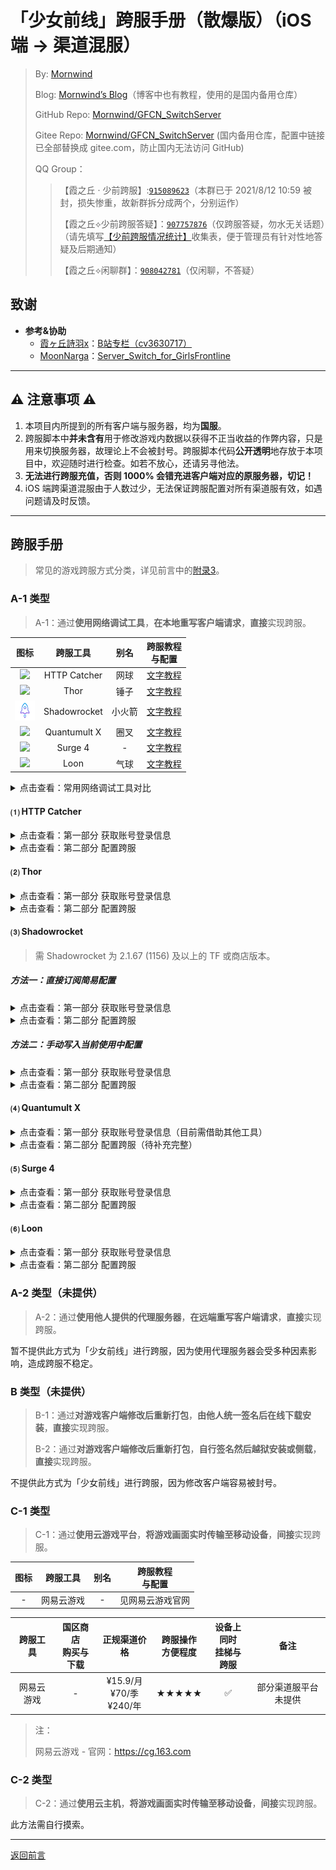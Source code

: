 # 「少女前线」跨服手册（散爆版）（iOS 端 → 渠道混服）
 > By: [Mornwind](https://github.com/Mornwind)
 > 
 > Blog: [Mornwind’s Blog](https://blog.mornwind.cc)（博客中也有教程，使用的是国内备用仓库）
 > 
 > GitHub Repo: [Mornwind/GFCN_SwitchServer](https://github.com/Mornwind/GFCN_SwitchServer) 
 > 
 > Gitee Repo: [Mornwind/GFCN_SwitchServer](https://gitee.com/Mornwind/GFCN_SwitchServer) (国内备用仓库，配置中链接已全部替换成 gitee.com，防止国内无法访问 GitHub)
 > 
 > QQ Group：
 > > 【霞之丘 · 少前跨服】:[`915089623`](https://jq.qq.com/?_wv=1027&k=5rnvPAT)（本群已于 2021/8/12 10:59 被封，损失惨重，故新群拆分成两个，分别运作）
 > > 
 > > 【霞之丘⟡少前跨服答疑】：[`907757876`](https://jq.qq.com/?_wv=1027&k=wdMRfleu)（仅跨服答疑，勿水无关话题）（请先填写[【少前跨服情况统计】](https://docs.qq.com/form/page/DREpKbGVaQWtRcGhI)收集表，便于管理员有针对性地答疑及后期通知）
 > > 
 > > 【霞之丘⟡闲聊群】：[`908042781`](https://jq.qq.com/?_wv=1027&k=Ph1teaIm)（仅闲聊，不答疑）

## 致谢

- **参考&协助**
  - [霞ヶ丘詩羽x](https://space.bilibili.com/455501)：[B站专栏（cv3630717）](https://www.bilibili.com/read/cv3630717)
  - [MoonNarga](https://github.com/MoonNarga)：[Server_Switch_for_GirlsFrontline](https://github.com/MoonNarga/Server_Switch_for_GirlsFrontline)

---

## ⚠️ 注意事项 ⚠️

1. 本项目内所提到的所有客户端与服务器，均为**国服**。
2. 跨服脚本中**并未含有**用于修改游戏内数据以获得不正当收益的作弊内容，只是用来切换服务器，故理论上不会被封号。跨服脚本代码**公开透明**地存放于本项目中，欢迎随时进行检查。如若不放心，还请另寻他法。
3. **无法进行跨服充值，否则 1000% 会错充进客户端对应的原服务器，切记！**
4. iOS 端跨渠道混服由于人数过少，无法保证跨服配置对所有渠道服有效，如遇问题请及时反馈。

---

## 跨服手册
 > 常见的游戏跨服方式分类，详见前言中的[附录3](/README.md#附录3ios-端常见跨服方式)。

### A-1 类型
 > A-1：通过**使用网络调试工具**，**在本地重写客户端请求**，**直接**实现跨服。

| 图标 | 跨服工具 | 别名 | 跨服教程<br/>与配置 |
| :-: | :-: | :-: | :-: |
| ![](/Icon/HTTP_Catcher_Icon.png) | HTTP Catcher | 网球 | [文字教程](#-http-catcher) |
| ![](/Icon/Thor_Icon.png) | Thor | 锤子 | [文字教程](#-thor) |
| ![](/Icon/Shadowrocket_Icon.png) | Shadowrocket | 小火箭 | [文字教程](#-shadowrocket) |
| ![](/Icon/Quantumult_X_Icon.png) | Quantumult X | 圈叉 | [文字教程](#-quantumult-x) |
| ![](/Icon/Surge_4_Icon.png) | Surge 4 | - | [文字教程](#-surge-4) |
| ![](/Icon/Loon_Icon.png) | Loon | 气球 | [文字教程](#-loon) |

<details>
<summary>点击查看：常用网络调试工具对比</summary>

| 跨服工具 | 国区商店<br/>购买与下载 | 正规渠道价格 | 跨服操作<br/>方便程度 | 设备上同时<br/>挂梯与跨服 | 备注 |
| :-: | :-: | :-: | :-: | :-: | :-: |
| HTTP Catcher<br/>（网球） | ✅ | ¥28.00（内购）<br/>\$3.99（内购） | ★★★★ | ❌ |  |
| Thor<br/>（锤子） | ✅ | ¥88.00<br/>\$12.99 | ★★★★ | ❌ |  |
| Shadowrocket<br/>（小火箭） | ❌ | \$2.99 | ★★★★ | ✅ |  |
| Quantumult X<br/>（圈叉） | ❌ | \$7.99 | ★★ | ✅ | TF 名额已满 |
| Surge 4 | ❌ | \$49.99（首次内购）<br/>+ \$14.99/y（订阅） | ★★ | ✅ | 是真的贵 |
| Loon<br/>（气球） | ❌ | \$2.99 | ★★ | ✅ | Bug 较多 |

</details>

#### ⑴ HTTP Catcher

<details>
<summary>点击查看：第一部分 获取账号登录信息</summary>

**⚠️注意事项⚠️**：只有**首次跨服**、**账号登录数据失效**两种情况下才需要完整执行一次第一部分的操作。**不需要每次跨服前都去执行一次！**

1. **【iOS】启用 Wi-Fi 访问**：进入“更多”→“Wi-Fi 访问”，打开“允许 Wi-Fi 访问”开关，并记住下方的“IP 地址”及“端口”；下滑返回“更多”界面。
2. **【iOS】禁用 HTTPS 解密**：在“更多”界面中，关闭“解密 HTTPS 流量”开关。
3. **【iOS】禁用仅记录消息头**：进入“更多”→“高级设置”，关闭“仅记录消息头”开关；然后回到“历史”界面。
4. **【iOS】启动 HTTP Catcher 进行数据抓取**：点击下方的开关按钮启动 HTTP Catcher，即可开始对相同 Wi-Fi 下的 Android 设备进行数据抓取。
5. **【Android】配置安卓设备的 Wi-Fi 代理（不同机型设置方法略有区别）**：**首先保证你的两个设备在同个 Wi-Fi 下**；然后在“系统设置”→“无线网络”中，找到当前连接的 Wi-Fi，点击进入详细设置，找到“代理设置”，将其改为“手动”，并在“服务器”和“端口”中依次填入第 1 步中记下的内容；点击“保存”返回。
6. **【Android】抓取账号登录数据**：在清除了游戏后台的情况下进入游戏，在游戏中完整进行一次渠道服账号的登录（直到显示“XXX，欢迎回来”），即可退出游戏。
7. **还原第 1～5 步所做操作至修改前**：即：停止 HTTP Catcher；禁用“Wi-Fi 访问”；取消安卓设备的 Wi-Fi 代理；开启“仅记录消息头”；启用 HTTPS 解密（此项非必需，视个人使用情况）。
8. **【iOS】提取账号登录数据（重要！）**：在“历史”界面上方的搜索栏中输入“/third”，即可搜出一条显示为“/third/channelLogin”的记录，点击进入；在弹出的界面中，点击上方的“响应”选项卡，在下方“Preview”中即可找到“open_id”和“token”，将各自后面所跟双引号内的内容复制保存好（复制时不包括双引号本身），在后面的第二部分配置过程中需要用到。

</details>

<details>
<summary>点击查看：第二部分 配置跨服</summary>

1. **下载并导入跨服配置文件**：下载下面的“.hcc”类型的跨服配置文件，通过“共享”或“在其他应用中打开”调出系统分享菜单，然后选择“拷贝到‘HTTP Catcher’”；在 HTTP Catcher 中弹出的“导入”对话框中选择“好的”，即可成功导入。

```
https://github.com/Mornwind/GFCN_SwitchServer/raw/master/HTTP_Catcher/gfcn_ios2hf.hcc
```

2. **填入账号信息（重要！）**：进入“更多”→“重写”，在弹出的“重写列表”界面中，找到有“写入账号数据”的一条，点击右侧的ⓘ进入“编辑重写”界面；在“规则”中，先点进第一项（含“openid=”），进入“编辑规则”界面，找到最下方的“替换”部分，将已获取到账号数据中的“open_id”值替换掉其中的“abc”（千万不要删改其前后的“$1”及“&”；粘贴后如出现空格需删除），点击右上角的“存储”回到“编辑重写”界面；再点进第二项（含“sid=”），进入“编辑规则”界面，找到最下方的“替换”部分，将已获取到账号数据中的“token”值替换掉其中的“xyz”（千万不要删改其前后的“$1”及“&”；粘贴后如出现空格需删除），点击右上角的“存储”回到“编辑重写”界面；再点击右上角的“存储”回到“重写列表”界面。
3. **启用跨服配置**：在“重写列表”界面中，依次点击关于跨服的“切换服务器P1”、“切换服务器P2”、“写入账号数据”这三条跨服配置，使其前面全都出现“✓”。
4. **启用重写功能**：在“重写列表”界面中，打开上面的“重写列表”开关；然后回到“更多”界面。
5. **启用仅记录消息头**：进入“高级设置”，打开“仅记录消息头”开关；然后回到“历史”界面。
6. **启动 HTTP Catcher**：点击下方的开关按钮，然后在清除了游戏后台的情况下进入游戏，即可完成跨服。（如无其他使用需求，不玩游戏时别忘了停止 HTTP Catcher。）

</details>

#### ⑵ Thor

<details>
<summary>点击查看：第一部分 获取账号登录信息</summary>

**⚠️注意事项⚠️**：只有**首次跨服**、**账号登录数据失效**两种情况下才需要完整执行一次第一部分的操作。**不需要每次跨服前都去执行一次！**

1. **【iOS】设置抓取数据的过滤器**：在“过滤器”主界面中，点击闪电按钮上方显示的漏斗图标或过滤器名称，在弹出的“过滤器”列表中，找到“全局抓包”，点击选中并自动返回主界面。
2. **【iOS】禁用 HTTPS 解密**：在“更多”界面中，点击“HTTPS 解析设置”进入“HTTPS 证书管理”界面，将“CA 证书”中已启用的证书停用；然后返回主界面。
3. **【iOS】启用 Wi-Fi 监听**：在“过滤器”主界面中，点击闪电按钮启动 Thor；然后翻到界面最下方，先关闭“本机监听”的开关，再打开“Wi-Fi 监听”的开关，并记住“Wi-Fi 监听”下方的“服务器”及“端口”。
4. **【Android】配置安卓设备的 Wi-Fi 代理（不同机型设置方法略有区别）**：**首先保证你的两个设备在同个 Wi-Fi 下**；然后在“系统设置”→“无线网络”中，找到当前连接的 Wi-Fi，点击进入详细设置，找到“代理设置”，将其改为“手动”，并在“服务器”和“端口”中依次填入第 1 步中记下的内容；点击“保存”返回。
5. **【Android】抓取账号登录数据**：在清除了游戏后台的情况下进入游戏，在游戏中完整进行一次渠道服账号的登录（直到显示“XXX，欢迎回来”），即可退出游戏。
6. **还原第 2～4 步所做操作至修改前**：即：停止 Thor（会自动重置“本机监听”与“Wi-Fi 监听”的开关为默认状态，无需手改）；取消安卓设备的 Wi-Fi 代理；启用 HTTPS 解密（此项非必需，视个人使用情况）。
7. **【iOS】提取账号登录数据（重要！）**：在“会话记录”界面中，点击进入找到刚才生成的“全局抓包”记录；在弹出的界面上方的“关键字”搜索栏中输入“/third”并点击“搜索”，即可搜出一条显示为“/third/channelLogin”的记录，点击进入；在弹出的界面中，点击上方的“响应”选项卡，再点击“消息体”部分中的“text/html”，在弹出的“消息体”内容界面中即可找到“open_id”和“token”，将各自后面所跟双引号内的内容复制保存好（复制时不包括双引号本身），在后面的第二部分配置过程中需要用到。

</details>

<details>
<summary>点击查看：第二部分 配置跨服</summary>

1. **下载并导入跨服配置文件**：下载下面的“.f4thor”类型的跨服配置（过滤器）文件，通过“共享”或“在其他应用中打开”调出系统分享菜单，然后选择“拷贝到‘Thor’”；在弹出的跨服配置（过滤器）预览界面中，点击右上角导出图标，在弹出的菜单中选择“装载”，在弹出的“安全提醒”对话框中选择“继续”，即可成功导入；然后点击左上角的“✗”，回到主界面。

```
https://github.com/Mornwind/GFCN_SwitchServer/raw/master/Thor/gfcn_ios2hf.f4thor
```

2. **填入账号信息（重要！）**：在“过滤器”主界面中，点击闪电按钮上方显示的漏斗图标或过滤器名称，在弹出的“过滤器”列表中，找到刚导入的跨服过滤器，点击右侧的ⓘ并选择“编辑”；在弹出的过滤器详细设置界面中，找到第二项“挂载断点”并点击下方进入；在“编辑断点”界面中，找到第二项“写入账号数据”并点击其下方的“变量绑定”；在“变量绑定”界面中，进入“${open_id}”下的“当前值”，填入已获取到账号数据中的“open_id”值，返回“变量绑定”界面；再进入“${token}”下的“当前值”，填入已获取到账号数据中的“token”值，返回“变量绑定”界面；点击两次左上角“返回”，然后再点击右上角“存储”，即可保存更改并返回“过滤器”列表。
3. **选中跨服过滤器**：在“过滤器”列表中，点击选中跨服过滤器，然后就会自动返回主界面。
4. **启动 Thor**：在“过滤器”主界面中，点击闪电按钮启动 Thor，然后在清除了游戏后台的情况下进入游戏，即可完成跨服。（如无其他使用需求，不玩游戏时别忘了停止 Thor。）

</details>

#### ⑶ Shadowrocket
 > 需 Shadowrocket 为 2.1.67 (1156) 及以上的 TF 或商店版本。

##### 方法一：直接订阅简易配置

<details>
<summary>点击查看：第一部分 获取账号登录信息</summary>

**⚠️注意事项⚠️**：只有**首次跨服**、**账号登录数据失效**两种情况下才需要完整执行一次第一部分的操作。**不需要每次跨服前都去执行一次！**

1. **【iOS】新建本机节点**：在首页，点击右上角”+“，添加一个类型为”HTTP“（或”HTTPS“）、地址为”localhost“（或”127.0.0.1“）、端口为”1080“（或其他在 1-65535 之间的端口）的节点，然后在首页的”服务器节点“中选中该节点。
2. **【iOS】设置路由模式**：将”全局路由“设置为”直连“（或”配置“）。
3. **【iOS】设置远程订阅 URL**：在”配置文件“界面，点击右上角”+“，输入下面的远程订阅 URL，点击下载。

```
https://github.com/Mornwind/GFCN_SwitchServer/raw/master/Shadowrkt/gfcn_ios2hf.conf
```

4. **【iOS】下载并应用简易配置**：在”远程文件“中点击该 URL，选择”使用配置“，等待下载完毕后，即可看到”本地文件“中加载了“gfcn_ios2hf.conf”配置。
5. **【iOS】设置代理共享**：在”设置“界面，点击进入”TUNNEL“部分中的”代理“，再点击进入”代理共享“，打开”启用共享“开关，并记住下方的”IP“及”端口“。
6. **【iOS】启动 Shadowrocket 进行数据抓取**：返回首页，打开 Shadowrocket 的连接开关，即可开始对相同 Wi-Fi 下的 Android 设备进行数据抓取。
7. **【Android】配置安卓设备的 Wi-Fi 代理（不同机型设置方法略有区别）**：**首先保证你的两个设备在同个 Wi-Fi 下**；然后在”系统设置“→”无线网络“中，找到当前连接的 Wi-Fi，点击进入详细设置，找到”代理设置“，将其改为”手动“，并在”服务器“和”端口“中依次填入第 5 步中记下的内容；点击”保存“返回。
8. **【Android】抓取账号登录数据**：在清除了游戏后台的情况下进入游戏，在游戏中完整进行一次渠道服账号的登录（直到显示“XXX，欢迎回来”），即可退出游戏。

</details>

<details>
<summary>点击查看：第二部分 配置跨服</summary>

**⚠️提醒⚠️**：借助数据持久化，**无需再去手动编辑脚本填入账号数据**。

1. **启动 Shadowrocket**：回到首页打开 Shadowrocket 的连接开关（若接续第一部分操作，则保持开关开启不动）；然后在清除了游戏后台的情况下进入游戏，即可实现跨服。（如无其他使用需求，不玩游戏时别忘了停止 Shadowrocket。）

</details>

##### 方法二：手动写入当前使用中配置

<details>
<summary>点击查看：第一部分 获取账号登录信息</summary>

**⚠️注意事项⚠️**：只有**首次跨服**、**账号登录数据失效**两种情况下才需要完整执行一次第一部分的操作。**不需要每次跨服前都去执行一次！**

1. **【iOS】进入配置编辑界面**：在”配置文件“界面，从”本地文件“中找到当前正在使用的配置，点击它，在弹出的列表中选择”编辑纯文本“。
2. **【iOS】添加跨服配置**：在弹出的编辑窗口中，将以下配置中 `[Script]` 下方的代码，在配置文件中找到对应位置复制进去，然后点击右上角的”保存“，返回 Shadowrocket 的首页。

```
[Script]
# 少女前线 跨渠道混服
## 第一部分 获取帐号数据
gfcn_ios2hf_GetToken = type=http-response,script-path=https://github.com/Mornwind/GFCN_SwitchServer/raw/master/Shadowrkt/gfcn_ios2hf_GetToken.js,pattern=^http:\/\/gfcn-passport\.(.+?)\.sunborngame\.com\/third\/channelLogin,max-size=1048576,requires-body=true,enable=true
## 第二部分 切换服务器
gfcn_ios2hf_P1 = type=http-request,script-path=https://github.com/Mornwind/GFCN_SwitchServer/raw/master/Shadowrkt/gfcn_ios2hf_P1.js,pattern=^http:\/\/gfcn-transit\.ios\.sunborngame\.com\/index\.php,max-size=1048576,requires-body=true,enable=true
## 第二部分 写入帐号数据
gfcn_ios2hf_P2 = type=http-request,script-path=https://github.com/Mornwind/GFCN_SwitchServer/raw/master/Shadowrkt/gfcn_ios2hf_P2.js,pattern=^http:\/\/gfcn-game\.(.+?)\.sunborngame\.com\/index\.php\/(.+?)\/Index\/getUidEnMicaQueue,max-size=1048576,requires-body=true,enable=true
```

3. **【iOS】设置代理共享**：在”设置“界面，点击进入”TUNNEL“部分中的”代理“，再点击进入”代理共享“，打开”启用共享“开关，并记住下方的”IP“及”端口“。
4. **【iOS】启动 Shadowrocket 进行数据抓取**：返回首页，打开 Shadowrocket 的连接开关，即可开始对相同 Wi-Fi 下的 Android 设备进行数据抓取。
5. **【Android】配置安卓设备的 Wi-Fi 代理（不同机型设置方法略有区别）**：**首先保证你的两个设备在同个 Wi-Fi 下**；然后在”系统设置“→”无线网络“中，找到当前连接的 Wi-Fi，点击进入详细设置，找到”代理设置“，将其改为”手动“，并在”服务器“和”端口“中依次填入第 3 步中记下的内容；点击”保存“返回。
6. **【Android】抓取账号登录数据**：在清除了游戏后台的情况下进入游戏，在游戏中完整进行一次渠道服账号的登录（直到显示“XXX，欢迎回来”），即可退出游戏。

</details>

<details>
<summary>点击查看：第二部分 配置跨服</summary>

**⚠️提醒⚠️**：借助数据持久化，**无需再去手动编辑脚本填入账号数据**。

1. **启动 Shadowrocket**：回到首页打开 Shadowrocket 的连接开关（若接续第一部分操作，则保持开关开启不动）；然后在清除了游戏后台的情况下进入游戏，即可实现跨服。（如无其他使用需求，不玩游戏时别忘了停止 Shadowrocket。）

</details>

#### ⑷ Quantumult X

<details>
<summary>点击查看：第一部分 获取账号登录信息（目前需借助其他工具）</summary>

**⚠️注意事项⚠️**：只有**首次跨服**、**账号登录数据失效**两种情况下才需要完整执行一次第一部分的操作。**不需要每次跨服前都去执行一次！**

由于 **Quantumult X 为外部设备提供服务的 HTTP 代理模块没有数据分析功能，只有纯粹的代理功能**（开发者原话），所以目前无法在 Quantumult X 中直接实现获取账号登录信息。

想要获取账号登录信息，请考虑借助以下工具：

- 安卓上的 Http Canary

- PC 上的 Fiddler 或 Charles

- iOS 上的其他几款网络工具（如本教程中介绍过的几款；另外也包括 Charles）

</details>

<details>
<summary>点击查看：第二部分 配置跨服（待补充完整）</summary>



</details>

#### ⑸ Surge 4

<details>
<summary>点击查看：第一部分 获取账号登录信息</summary>

**⚠️注意事项⚠️**：只有**首次跨服**、**账号登录数据失效**两种情况下才需要完整执行一次第一部分的操作。**不需要每次跨服前都去执行一次！**

1. **【iOS】安装并启用跨服配置模块**：在“首页”中找到“模块”卡片（若未找到，则去“更多”→“外观”→“卡片”中将该卡片设为可见），点击“模块”，在弹出的“模块”界面中，找到“安装的模块”部分，点击“安装新模块...”，然后在弹出的“安装模块”对话框中输入下面的 URL 地址，点“好的”下载模块文件。然后在弹出的配置预览窗口中，**检查有无恶意内容并仔细阅读最下方的“警告”**，在确认无误后，点击最下方的“安装”。回到“模块”界面，即可看到跨服配置模块已成功安装，左侧有“✓”表示该模块已启用。

```
https://github.com/Mornwind/GFCN_SwitchServer/raw/master/Surge_4/gfcn_ios2hf.sgmodule
```

2. **【iOS】启用“脚本”功能**：回到“首页”中，将“脚本”卡片的开关打开（若未找到，则去“更多”→“外观”→“卡片”中将该卡片设为可见）。
3. **【iOS】启用“始终开启”功能**：在“更多”→“设置”→“始终开启”中，打开“自动启动 Surge”的开关，即可保持 Surge 4 一直后台开启。
4. **【iOS】启用“Wi-Fi 访问”功能**：在”首页“中，翻到页面最下方，点击进入”更多设置“；在弹出的“高级”界面中，找到”Wi-Fi 访问“部分，打开”允许 Wi-Fi 访问“开关，并记住下方的”当前 Wi-Fi IP“及”HTTP 代理服务端口“。
5. **【iOS】启动 Surge 4 进行数据抓取**：返回“首页”，点击右上角“启动”按钮启动 Surge 4，即可开始对相同 Wi-Fi 下的 Android 设备进行数据抓取。
6. **【Android】配置安卓设备的 Wi-Fi 代理（不同机型设置方法略有区别）**：**首先保证你的两个设备在同个 Wi-Fi 下**；然后在”系统设置“→”无线网络“中，找到当前连接的 Wi-Fi，点击进入详细设置，找到”代理设置“，将其改为”手动“，并在”服务器“和”端口“中依次填入第 4 步中记下的内容；点击”保存“返回。
7. **【Android】抓取账号登录数据**：在清除了游戏后台的情况下进入游戏，在游戏中完整进行一次渠道服账号的登录（直到显示“XXX，欢迎回来”），即可退出游戏。

</details>

<details>
<summary>点击查看：第二部分 配置跨服</summary>

**⚠️提醒⚠️**：借助数据持久化，**无需再去手动编辑脚本填入账号数据**。

1. **启动 Surge 4**：回到“首页”，点击“首页”右上角“启动”按钮启动 Surge 4（若接续第一部分操作，则保持启动状态不动）；然后在清除了游戏后台的情况下进入游戏，即可实现跨服。（如无其他使用需求，不玩游戏时别忘了停止 Surge 4。）

</details>

#### ⑹ Loon

<details>
<summary>点击查看：第一部分 获取账号登录信息</summary>

**⚠️注意事项⚠️**：只有**首次跨服**、**账号登录数据失效**两种情况下才需要完整执行一次第一部分的操作。**不需要每次跨服前都去执行一次！**

1. **【iOS】进入“插件”页面**：点击进入底栏中的“配置”界面，找到“插件”部分，点击进入。
2. **【iOS】添加跨服插件**：在弹出的“插件”界面中，点击最上方的“添加”按钮（图标为加号⨁），进入“添加插件”界面；在“URL”中填入下方的 URL，在“别名”中填入“少女前线 跨安卓官服”，“PROXY”默认为空白不选（或选内置的“DIRECT”），然后点击右上角“保存”；然后返回至“配置”界面。

```
https://github.com/Mornwind/GFCN_SwitchServer/raw/master/Loon/gfcn_ios2hf.plugin
```

3. **【iOS】启用“脚本”功能**：在“配置”界面中，找到“脚本”部分，打开右侧的开关启用功能；然后返回首页“仪表”页。
4. **【iOS】启用“Wi-Fi 访问”功能**：在“仪表”界面中，找到”网络共享“卡片（若未找到，点击功能卡片下方的“快捷方式”，将“网络共享”卡片设置为可见即可），打开”网络共享“功能开关，并记住下方显示的 IP 地址，以及点进卡片后在“代理服务”中显示的”HTTP 代理端口“。
5. **【iOS】启动 Loon 进行数据抓取**：返回“仪表”界面，点击右上角“启动”开关启动 Loon，即可开始对相同 Wi-Fi 下的 Android 设备进行数据抓取。
6. **【Android】配置安卓设备的 Wi-Fi 代理（不同机型设置方法略有区别）**：**首先保证你的两个设备在同个 Wi-Fi 下**；然后在”系统设置“→”无线网络“中，找到当前连接的 Wi-Fi，点击进入详细设置，找到”代理设置“，将其改为”手动“，并在”服务器“和”端口“中依次填入第 4 步中记下的内容；点击”保存“返回。
7. **【Android】抓取账号登录数据**：在清除了游戏后台的情况下进入游戏，在游戏中完整进行一次渠道服账号的登录（直到显示“XXX，欢迎回来”），即可退出游戏。

</details>

<details>
<summary>点击查看：第二部分 配置跨服</summary>

**⚠️提醒⚠️**：借助数据持久化，**无需再去手动编辑脚本填入账号数据**。

1. **启动 Loon**：回到”仪表“界面，点击右上角的“启动“开关启动 Loon（若接续第一部分操作，则保持启动状态不动）；然后在清除了游戏后台的情况下进入游戏，即可实现跨服。（如无其他使用需求，不玩游戏时别忘了停止 Loon。）

</details>

### A-2 类型（未提供）
 > A-2：通过**使用他人提供的代理服务器**，**在远端重写客户端请求**，**直接**实现跨服。

暂不提供此方式为「少女前线」进行跨服，因为使用代理服务器会受多种因素影响，造成跨服不稳定。

### B 类型（未提供）
 > B-1：通过**对游戏客户端修改后重新打包**，**由他人统一签名后在线下载安装**，**直接**实现跨服。
 > 
 > B-2：通过**对游戏客户端修改后重新打包**，**自行签名然后越狱安装或侧载**，**直接**实现跨服。

不提供此方式为「少女前线」进行跨服，因为修改客户端容易被封号。

### C-1 类型
 > C-1：通过**使用云游戏平台**，**将游戏画面实时传输至移动设备**，**间接**实现跨服。

| 图标 | 跨服工具 | 别名 | 跨服教程<br/>与配置 |
| :-: | :-: | :-: | :-: |
| - | 网易云游戏 | - | 见网易云游戏官网 |

| 跨服工具 | 国区商店<br/>购买与下载 | 正规渠道价格 | 跨服操作<br/>方便程度 | 设备上同时<br/>挂梯与跨服 | 备注 |
| :-: | :-: | :-: | :-: | :-: | :-: |
| 网易云游戏 | - | ¥15.9/月<br/>¥70/季<br/>¥240/年 | ★★★★★ | ✅ | 部分渠道服平台未提供 |

 > 注：
 > 
 > 网易云游戏 - 官网：<https://cg.163.com>

### C-2 类型
 > C-2：通过**使用云主机**，**将游戏画面实时传输至移动设备**，**间接**实现跨服。

此方法需自行摸索。

---

[返回前言](/README.md)
